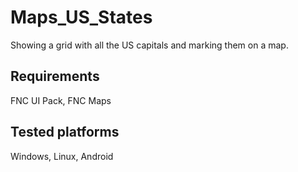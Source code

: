 # Maps_US_States

Showing a grid with all the US capitals and marking them on a map.

## Requirements

FNC UI Pack, FNC Maps

## Tested platforms

Windows, Linux, Android
